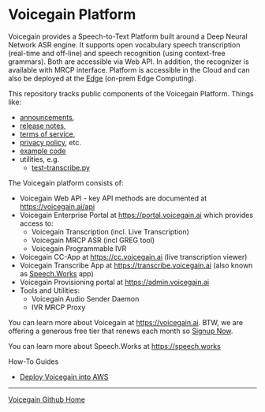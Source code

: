 # Voicegain Platform

Voicegain provides a Speech-to-Text Platform built around a Deep Neural Network ASR engine.
It supports open vocabulary speech transcription (real-time and off-line) and speech recognition (using context-free grammars).
Both are accessible via Web API. In addition, the recognizer is available with MRCP interface.
Platform is accessible in the Cloud and can also be deployed at the [Edge](https://www.voicegain.ai/post/benefits-of-edge-deployment) (on-prem Edge Computing).

This repository tracks public components of the Voicegain Platform. Things like:
* [announcements](https://github.com/voicegain/platform/blob/master/ANNOUNCE.md),
* [release notes](https://github.com/voicegain/platform/blob/master/RELEASE.md),
* [terms of service](https://github.com/voicegain/platform/blob/master/TERMS-OF-SERVICE.md),
* [privacy policy](https://github.com/voicegain/platform/blob/master/PRIVACY.md), etc.
* [example code](https://github.com/voicegain/platform/tree/master/examples)
* utilities, e.g.
  * [test-transcribe.py](https://github.com/voicegain/platform/tree/master/utility-scripts/test-transcribe)

The Voicegain platform consists of:
* Voicegain Web API - key API methods are documented at https://voicegain.ai/api
* Voicegain Enterprise Portal at https://portal.voicegain.ai which provides access to:
  * Voicegain Transcription (incl. Live Transcription)
  * Voicegain MRCP ASR (incl GREG tool)
  * Voicegain Programmable IVR 
* Voicegain CC-App at https://cc.voicegain.ai (live transcription viewer)
* Voicegain Transcribe App at https://transcribe.voicegain.ai (also known as [Speech.Works](https://speech.works) app)
* Voicegain Provisioning portal at https://admin.voicegain.ai
* Tools and Utilities:
  * Voicegain Audio Sender Daemon  
  * IVR MRCP Proxy

You can learn more about Voicegain at https://voicegain.ai. BTW, we are offering a generous free tier that renews each month so [Signup Now](https://www.voicegain.ai/trial).

You can learn more about Speech.Works at https://speech.works

How-To Guides
* [Deploy Voicegain into AWS](./how-to/deploy-voicegain-into-aws.md)

---

[Voicegain Github Home](https://voicegain.github.io/)
